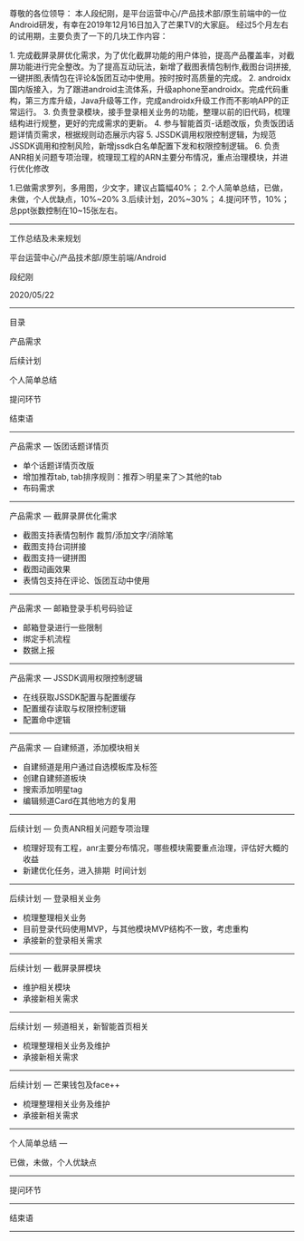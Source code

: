 尊敬的各位领导：
本人段纪刚，是平台运营中心/产品技术部/原生前端中的一位Android研发，有幸在2019年12月16日加入了芒果TV的大家庭。
经过5个月左右的试用期，主要负责了一下的几块工作内容：

1. 完成截屏录屏优化需求，为了优化截屏功能的用户体验，提高产品覆盖率，对截屏功能进行完全整改。为了提高互动玩法，新增了截图表情包制作,截图台词拼接,一键拼图,表情包在评论&饭团互动中使用。按时按时高质量的完成。
2. androidx国内版接入，为了跟进android主流体系，升级aphone至androidx。完成代码重构，第三方库升级，Java升级等工作，完成androidx升级工作而不影响APP的正常运行。
3. 负责登录模块，接手登录相关业务的功能，整理以前的旧代码，梳理结构进行规整，更好的完成需求的更新。
4. 参与智能首页-话题改版，负责饭团话题详情页需求，根据规则动态展示内容
5. JSSDK调用权限控制逻辑，为规范JSSDK调用和控制风险，新增jssdk白名单配置下发和权限控制逻辑。
6. 负责ANR相关问题专项治理，梳理现工程的ARN主要分布情况，重点治理模块，并进行优化修改

1.已做需求罗列，多用图，少文字，建议占篇幅40%；
2.个人简单总结，已做，未做，个人优缺点，10%~20%
3.后续计划，20%~30%；
4.提问环节，10%；
总ppt张数控制在10~15张左右。


---

工作总结及未来规划

平台运营中心/产品技术部/原生前端/Android

段纪刚

2020/05/22

---

目录

产品需求

后续计划

个人简单总结

提问环节

结束语

---

产品需求 — 饭团话题详情页

- 单个话题详情页改版
- 增加推荐tab, tab排序规则：推荐＞明星来了＞其他的tab
- 布码需求

---

产品需求 — 截屏录屏优化需求

- 截图支持表情包制作 裁剪/添加文字/消除笔
- 截图支持台词拼接
- 截图支持一键拼图
- 截图动画效果
- 表情包支持在评论、饭团互动中使用

---

产品需求 — 邮箱登录手机号码验证

- 邮箱登录进行一些限制
- 绑定手机流程
- 数据上报

---

产品需求 — JSSDK调用权限控制逻辑

- 在线获取JSSDK配置与配置缓存
- 配置缓存读取与权限控制逻辑
- 配置命中逻辑

---

产品需求 — 自建频道，添加模块相关

- 自建频道是用户通过自选模板库及标签
- 创建自建频道板块
- 搜索添加明星tag
- 编辑频道Card在其他地方的复用

---

后续计划 —  负责ANR相关问题专项治理

- 梳理好现有工程，anr主要分布情况，哪些模块需要重点治理，评估好大概的收益
- 新建优化任务，进入排期  时间计划

---

后续计划 — 登录相关业务

- 梳理整理相关业务
- 目前登录代码使用MVP，与其他模块MVP结构不一致，考虑重构
- 承接新的登录相关需求

--- 

后续计划 — 截屏录屏模块

- 维护相关模块
- 承接新相关需求

---

后续计划 — 频道相关，新智能首页相关

- 梳理整理相关业务及维护
- 承接新相关需求

---

后续计划 — 芒果钱包及face++

- 梳理整理相关业务及维护
- 承接新相关需求

---

个人简单总结 — 

已做，未做，个人优缺点



---

提问环节

---

结束语

---


